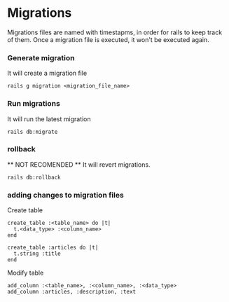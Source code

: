 # Migrations

Migrations files are named with timestapms, in order for rails to keep track of them. Once a migration file is executed, it won't be executed again.

### Generate migration
It will create a migration file
```
rails g migration <migration_file_name>
```

### Run migrations
It will run the latest migration
```
rails db:migrate
```

### rollback
** NOT RECOMENDED **
It will revert migrations.
```
rails db:rollback
```

### adding changes to migration files
Create table
```
create_table :<table_name> do |t|
  t.<data_type> :<column_name>
end
```
```
create_table :articles do |t|
  t.string :title
end
```

Modify table
```
add_column :<table_name>, :<column_name>, :<data_type>
add_column :articles, :description, :text
```
